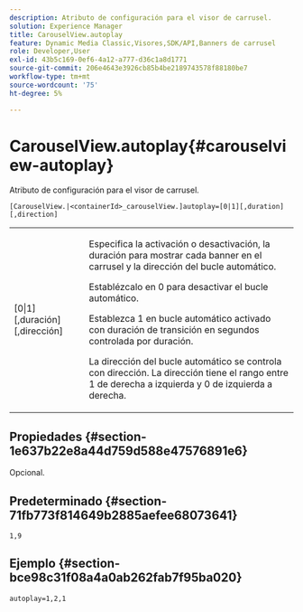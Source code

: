 ```yaml
---
description: Atributo de configuración para el visor de carrusel.
solution: Experience Manager
title: CarouselView.autoplay
feature: Dynamic Media Classic,Visores,SDK/API,Banners de carrusel
role: Developer,User
exl-id: 43b5c169-0ef6-4a12-a777-d36c1a8d1771
source-git-commit: 206e4643e3926cb85b4be2189743578f88180be7
workflow-type: tm+mt
source-wordcount: '75'
ht-degree: 5%

---
```


# CarouselView.autoplay{#carouselview-autoplay}

Atributo de configuración para el visor de carrusel.

`[CarouselView.|<containerId>_carouselView.]autoplay=[0|1][,duration][,direction]`

<table id="table_441553CD34C94A58A9D7CBF772DEDDB6"> 
 <tbody> 
  <tr> 
   <td colname="col1"> <p> <span class="codeph">[0|1][,duración][,dirección]</span> </p> </td> 
   <td colname="col2"> <p> Especifica la activación o desactivación, la duración para mostrar cada banner en el carrusel y la dirección del bucle automático. </p> <p>Establézcalo en <span class="codeph"> 0</span> para desactivar el bucle automático. </p> <p>Establezca <span class="codeph"> 1</span> en bucle automático activado con duración de transición en segundos controlada por <span class="codeph"> duración</span>. </p> <p>La dirección del bucle automático se controla con <span class="codeph"> dirección</span>. La dirección <span class="codeph"></span> tiene el rango entre <span class="codeph"> 1</span> de derecha a izquierda y <span class="codeph"> 0</span> de izquierda a derecha. </p> </td> 
  </tr> 
 </tbody> 
</table>

## Propiedades {#section-1e637b22e8a44d759d588e47576891e6}

Opcional.

## Predeterminado {#section-71fb773f814649b2885aefee68073641}

`1,9`

## Ejemplo {#section-bce98c31f08a4a0ab262fab7f95ba020}

```
autoplay=1,2,1
```

